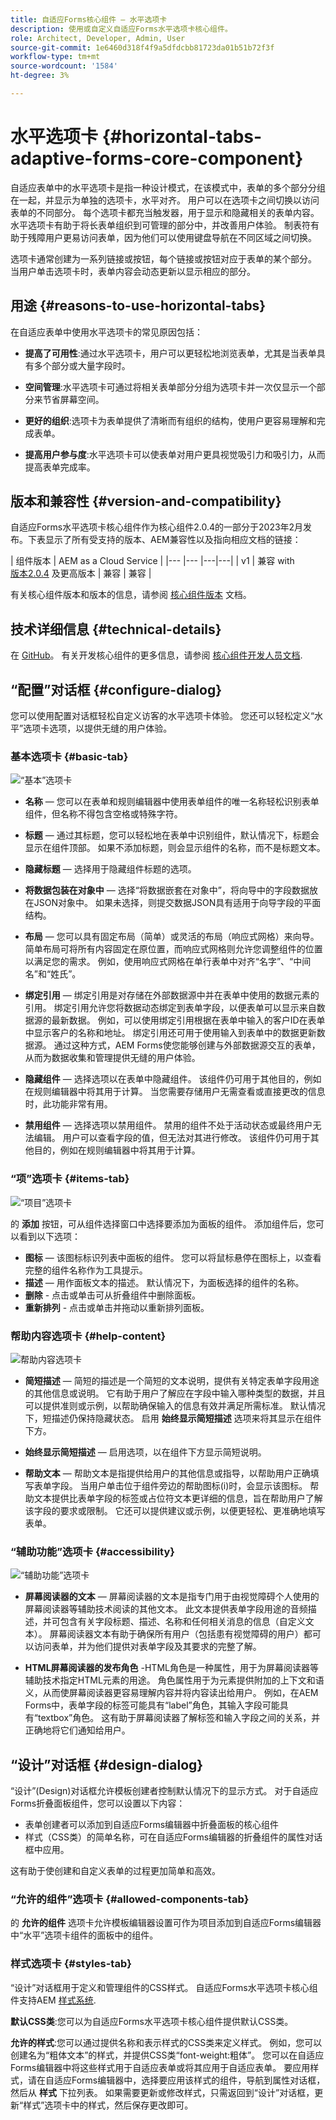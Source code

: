 ```yaml
---
title: 自适应Forms核心组件 — 水平选项卡
description: 使用或自定义自适应Forms水平选项卡核心组件。
role: Architect, Developer, Admin, User
source-git-commit: 1e6460d318f4f9a5dfdcbb81723da01b51b72f3f
workflow-type: tm+mt
source-wordcount: '1584'
ht-degree: 3%

---
```



# 水平选项卡 {#horizontal-tabs-adaptive-forms-core-component}

自适应表单中的水平选项卡是指一种设计模式，在该模式中，表单的多个部分分组在一起，并显示为单独的选项卡，水平对齐。 用户可以在选项卡之间切换以访问表单的不同部分。 每个选项卡都充当触发器，用于显示和隐藏相关的表单内容。 水平选项卡有助于将长表单组织到可管理的部分中，并改善用户体验。 制表符有助于残障用户更易访问表单，因为他们可以使用键盘导航在不同区域之间切换。

选项卡通常创建为一系列链接或按钮，每个链接或按钮对应于表单的某个部分。 当用户单击选项卡时，表单内容会动态更新以显示相应的部分。

## 用途 {#reasons-to-use-horizontal-tabs}

在自适应表单中使用水平选项卡的常见原因包括：

* **提高了可用性**:通过水平选项卡，用户可以更轻松地浏览表单，尤其是当表单具有多个部分或大量字段时。

* **空间管理**:水平选项卡可通过将相关表单部分分组为选项卡并一次仅显示一个部分来节省屏幕空间。

* **更好的组织**:选项卡为表单提供了清晰而有组织的结构，使用户更容易理解和完成表单。

* **提高用户参与度**:水平选项卡可以使表单对用户更具视觉吸引力和吸引力，从而提高表单完成率。

## 版本和兼容性 {#version-and-compatibility}

自适应Forms水平选项卡核心组件作为核心组件2.0.4的一部分于2023年2月发布。下表显示了所有受支持的版本、AEM兼容性以及指向相应文档的链接：

| 组件版本 | AEM as a Cloud Service |
|--- |--- |---|---|
| v1 | 兼容 with<br>[版本2.0.4](/help/versions.md) 及更高版本 | 兼容 | 兼容 |

有关核心组件版本和版本的信息，请参阅 [核心组件版本](/help/versions.md) 文档。


<!-- ## Sample Component Output {#sample-component-output}

To experience the Accordion Component as well as see examples of its configuration options as well as HTML and JSON output, visit the [Component Library](https://adobe.com/go/aem_cmp_library_accordion). -->


## 技术详细信息 {#technical-details}

在 [GitHub](https://github.com/adobe/aem-core-forms-components/tree/master/ui.af.apps/src/main/content/jcr_root/apps/core/fd/components/form/pageHorizontal选项卡/v1/pageHorizontal选项卡)。 有关开发核心组件的更多信息，请参阅 [核心组件开发人员文档](/help/developing/overview.md).

## “配置”对话框 {#configure-dialog}

您可以使用配置对话框轻松自定义访客的水平选项卡体验。 您还可以轻松定义“水平”选项卡选项，以提供无缝的用户体验。

### 基本选项卡 {#basic-tab}

![“基本”选项卡](/help/adaptive-forms/assets/tabsontop_basictab.png)

* **名称**  — 您可以在表单和规则编辑器中使用表单组件的唯一名称轻松识别表单组件，但名称不得包含空格或特殊字符。

* **标题**  — 通过其标题，您可以轻松地在表单中识别组件，默认情况下，标题会显示在组件顶部。 如果不添加标题，则会显示组件的名称，而不是标题文本。

* **隐藏标题**  — 选择用于隐藏组件标题的选项。

* **将数据包装在对象中**  — 选择“将数据嵌套在对象中”，将向导中的字段数据放在JSON对象中。 如果未选择，则提交数据JSON具有适用于向导字段的平面结构。

* **布局**  — 您可以具有固定布局（简单）或灵活的布局（响应式网格）来向导。 简单布局可将所有内容固定在原位置，而响应式网格则允许您调整组件的位置以满足您的需求。 例如，使用响应式网格在单行表单中对齐“名字”、“中间名”和“姓氏”。

* **绑定引用**  — 绑定引用是对存储在外部数据源中并在表单中使用的数据元素的引用。 绑定引用允许您将数据动态绑定到表单字段，以便表单可以显示来自数据源的最新数据。 例如，可以使用绑定引用根据在表单中输入的客户ID在表单中显示客户的名称和地址。 绑定引用还可用于使用输入到表单中的数据更新数据源。 通过这种方式，AEM Forms使您能够创建与外部数据源交互的表单，从而为数据收集和管理提供无缝的用户体验。
* **隐藏组件**  — 选择选项以在表单中隐藏组件。 该组件仍可用于其他目的，例如在规则编辑器中将其用于计算。 当您需要存储用户无需查看或直接更改的信息时，此功能非常有用。
* **禁用组件**  — 选择选项以禁用组件。 禁用的组件不处于活动状态或最终用户无法编辑。 用户可以查看字段的值，但无法对其进行修改。 该组件仍可用于其他目的，例如在规则编辑器中将其用于计算。

### “项”选项卡 {#items-tab}

![“项目”选项卡](/help/adaptive-forms/assets/tabsontop_itemstab.png)

的 **添加** 按钮，可从组件选择窗口中选择要添加为面板的组件。 添加组件后，您可以看到以下选项：

* **图标**  — 该图标标识列表中面板的组件。 您可以将鼠标悬停在图标上，以查看完整的组件名称作为工具提示。
* **描述**  — 用作面板文本的描述。 默认情况下，为面板选择的组件的名称。
* **删除** - 点击或单击可从折叠组件中删除面板。
* **重新排列** - 点击或单击并拖动以重新排列面板。

### 帮助内容选项卡 {#help-content}

![帮助内容选项卡](/help/adaptive-forms/assets/tabsontop_helptab.png)

* **简短描述**  — 简短的描述是一个简短的文本说明，提供有关特定表单字段用途的其他信息或说明。 它有助于用户了解应在字段中输入哪种类型的数据，并且可以提供准则或示例，以帮助确保输入的信息有效并满足所需标准。 默认情况下，短描述仍保持隐藏状态。 启用 **始终显示简短描述** 选项来将其显示在组件下方。

* **始终显示简短描述**  — 启用选项，以在组件下方显示简短说明。

* **帮助文本**  — 帮助文本是指提供给用户的其他信息或指导，以帮助用户正确填写表单字段。 当用户单击位于组件旁边的帮助图标(i)时，会显示该图标。 帮助文本提供比表单字段的标签或占位符文本更详细的信息，旨在帮助用户了解该字段的要求或限制。 它还可以提供建议或示例，以便更轻松、更准确地填写表单。

### “辅助功能”选项卡 {#accessibility}

![“辅助功能”选项卡](/help/adaptive-forms/assets/tabsontop_accessibilitytab.png)

* **屏幕阅读器的文本**  — 屏幕阅读器的文本是指专门用于由视觉障碍个人使用的屏幕阅读器等辅助技术阅读的其他文本。 此文本提供表单字段用途的音频描述，并可包含有关字段标题、描述、名称和任何相关消息的信息（自定义文本）。 屏幕阅读器文本有助于确保所有用户（包括患有视觉障碍的用户）都可以访问表单，并为他们提供对表单字段及其要求的完整了解。

* **HTML屏幕阅读器的发布角色** -HTML角色是一种属性，用于为屏幕阅读器等辅助技术指定HTML元素的用途。 角色属性用于为元素提供附加的上下文和语义，从而使屏幕阅读器更容易理解内容并将内容读出给用户。 例如，在AEM Forms中，表单字段的标签可能具有“label”角色，其输入字段可能具有“textbox”角色。 这有助于屏幕阅读器了解标签和输入字段之间的关系，并正确地将它们通知给用户。

## “设计”对话框 {#design-dialog}

“设计”(Design)对话框允许模板创建者控制默认情况下的显示方式。 对于自适应Forms折叠面板组件，您可以设置以下内容：

* 表单创建者可以添加到自适应Forms编辑器中折叠面板的核心组件
* 样式（CSS类）的简单名称，可在自适应Forms编辑器的折叠组件的属性对话框中应用。

这有助于使创建和自定义表单的过程更加简单和高效。

### “允许的组件”选项卡 {#allowed-components-tab}

的 **允许的组件** 选项卡允许模板编辑器设置可作为项目添加到自适应Forms编辑器中“水平”选项卡组件的面板中的组件。

### 样式选项卡 {#styles-tab}

“设计”对话框用于定义和管理组件的CSS样式。 自适应Forms水平选项卡核心组件支持AEM [样式系统](/help/get-started/authoring.md#component-styling).

**默认CSS类**:您可以为自适应Forms水平选项卡核心组件提供默认CSS类。

**允许的样式**:您可以通过提供名称和表示样式的CSS类来定义样式。 例如，您可以创建名为“粗体文本”的样式，并提供CSS类“font-weight:粗体”。 您可以在自适应Forms编辑器中将这些样式用于自适应表单或将其应用于自适应表单。 要应用样式，请在自适应Forms编辑器中，选择要应用该样式的组件，导航到属性对话框，然后从 **样式** 下拉列表。 如果需要更新或修改样式，只需返回到“设计”对话框，更新“样式”选项卡中的样式，然后保存更改即可。
